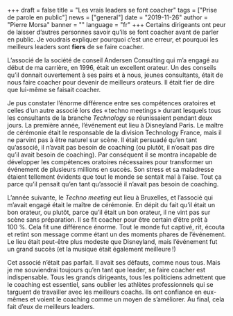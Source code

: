 +++
draft = false
title = "Les vrais leaders se font coacher"
tags = ["Prise de parole en public"]
news = ["general"]
date = "2019-11-26"
author = "Pierre Morsa"
banner = ""
language = "fr"
+++
Certains dirigeants ont peur de laisser d’autres personnes savoir qu’ils se font coacher avant de parler en public. Je voudrais expliquer pourquoi c’est une erreur, et pourquoi les meilleurs leaders sont **fiers** de se faire coacher.

L’associé de la société de conseil Andersen Consulting qui m’a engagé au début de ma carrière, en 1996, était un excellent orateur. Un des conseils qu’il donnait ouvertement à ses pairs et à nous, jeunes consultants, était de nous faire coacher pour devenir de meilleurs orateurs. Il était fier de dire que lui-même se faisait coacher.

Je pus constater l’énorme différence entre ses compétences oratoires et celles d’un autre associé lors des « techno meetings » durant lesquels tous les consultants de la branche *Technology* se réunissaient pendant deux jours. La première année, l’événement eut lieu à Disneyland Paris. Le maître de cérémonie était le responsable de la division Technology France, mais il ne parvint pas à être naturel sur scène. Il était persuadé qu’en tant qu’associé, il n’avait pas besoin de coaching (ou plutôt, il n’osait pas dire qu’il avait besoin de coaching). Par conséquent il se montra incapable de développer les compétences oratoires nécessaires pour transformer un événement de plusieurs millions en succès. Son stress et sa maladresse étaient tellement évidents que tout le monde se sentait mal à l’aise. Tout ça parce qu’il pensait qu’en tant qu’associé il n’avait pas besoin de coaching.

L’année suivante, le *Techno meeting* eut lieu à Bruxelles, et l’associé qui m’avait engagé était le maître de cérémonie. En dépit du fait qu’il était un bon orateur, ou plutôt, parce qu’il était un bon orateur, il ne vint pas sur scène sans préparation. Il se fit coacher pour être certain d’être prêt à 100 %. Cela fit une différence énorme. Tout le monde fut captivé, rit, écouta et retint son message comme étant un des moments phares de l’événement. Le lieu était peut-être plus modeste que Disneyland, mais l’événement fut un grand succès (et la musique était également meilleure !)

Cet associé n’était pas parfait. Il avait ses défauts, comme nous tous. Mais je me souviendrai toujours qu’en tant que leader, se faire coacher est indispensable. Tous les grands dirigeants, tous les politiciens admettent que le coaching est essentiel, sans oublier les athlètes professionnels qui se targuent de travailler avec les meilleurs coachs. Ils ont confiance en eux-mêmes et voient le coaching comme un moyen de s’améliorer. Au final, cela fait d’eux de meilleurs leaders.
